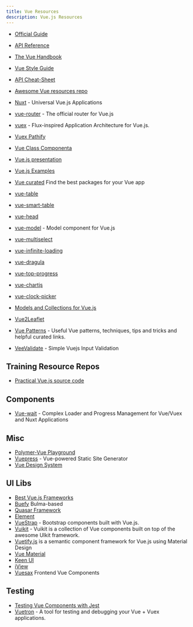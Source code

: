 ```yaml
---
title: Vue Resources
description: Vue.js Resources
---
```


* [Official Guide](http://vuejs.org/guide/)
* [API Reference](http://vuejs.org/api/)
* [The Vue Handbook](https://vuehandbook.com/)
* [Vue Style Guide](https://vuejs.org/v2/style-guide/)
* [API Cheat-Sheet](https://vuejs-tips.github.io/cheatsheet/)
* [Awesome Vue resources repo](https://github.com/vuejs/awesome-vue)
* [Nuxt](https://nuxtjs.org/) - Universal Vue.js Applications
* [vue-router](https://github.com/vuejs/vue-router) - The official router for Vue.js
* [vuex](https://github.com/vuejs/vuex) - Flux-inspired Application Architecture for Vue.js.
* [Vuex Pathify](https://github.com/davestewart/vuex-pathify)
* [Vue Class Componenta](https://github.com/vuejs/vue-class-component)


* [Vue.js presentation](https://docs.google.com/presentation/d/16MpK3I2LZz47QdLg3uMNkCC3PqmM0znXF3-FdCEpics/edit#slide=id.p)
* [Vue.js Examples](http://vuejsexamples.com/)
* [Vue curated](https://curated.vuejs.org/) Find the best packages for your Vue app
* [vue-table](https://github.com/ratiw/vue-table)
* [vue-smart-table](https://github.com/gurghet/vue-smart-table/)
* [vue-head](https://github.com/ktquez/vue-head)
* [vue-model](https://github.com/aarondfrancis/vue-model) - Model component for Vue.js
* [vue-multiselect](http://monterail.github.io/vue-multiselect/)
* [vue-infinite-loading](https://peachscript.github.io/vue-infinite-loading/)
* [vue-dragula](https://github.com/MarcErdmann/vue-dragula)
* [vue-top-progress](https://github.com/dalphyx/vue-top-progress)
* [vue-chartjs](https://github.com/apertureless/vue-chartjs)
* [vue-clock-picker](https://github.com/domonji/vue-clock-picker)
* [Models and Collections for Vue.js](http://vuemc.io/#introduction)
* [Vue2Leaflet](https://github.com/KoRiGaN/Vue2Leaflet)
* [Vue Patterns](https://github.com/learn-vuejs/vue-patterns) - Useful Vue patterns, techniques, tips and tricks and helpful curated links.
* [VeeValidate](http://vee-validate.logaretm.com/) - Simple Vuejs Input Validation

## Training Resource Repos

* [Practical Vue.js source code](https://github.com/danielschmitz/vue-codes)

## Components

* [Vue-wait](https://github.com/f/vue-wait) - Complex Loader and Progress Management for Vue/Vuex and Nuxt Applications

## Misc
* [Polymer-Vue Playground](https://stackblitz.com/edit/polymer-vue-playground)
* [Vuepress](https://vuepress.vuejs.org/) - Vue-powered Static Site Generator
* [Vue Design System](https://vueds.com/)

## UI Libs

* [Best Vue.js Frameworks](https://madewithvuejs.com/blog/the-best-vue-js-frameworks)
* [Buefy](https://buefy.github.io/) Bulma-based
* [Quasar Framework](https://quasar-framework.org/)
* [Element](http://element.eleme.io/#/en-US)
* [VueStrap](https://yuche.github.io/vue-strap/) - Bootstrap components built with Vue.js.
* [Vuikit](https://github.com/vuikit/vuikit) - Vuikit is a collection of Vue components built on top of the awesome UIkit framework.
* [Vuetify.js](https://vuetifyjs.com/) is a semantic component framework for Vue.js using Material Design
* [Vue Material](http://vuematerial.io/#/)
* [Keen UI](https://josephuspaye.github.io/Keen-UI/)
* [iView](https://www.iviewui.com/)
* [Vuesax](https://lusaxweb.github.io/vuesax/) Frontend Vue Components


## Testing

* [Testing Vue Components with Jest](https://leanpub.com/testingvuejscomponentswithjest)
* [Vuetron](http://vuetron.io/) - A tool for testing and debugging your Vue + Vuex applications.